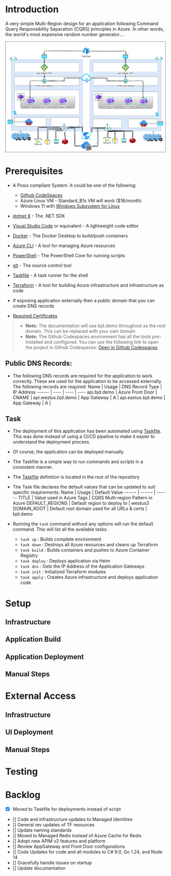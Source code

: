 # Introduction
A very simple Multi-Region design for an application following Command Query Responsibility Separation (CQRS) principles in Azure.
In other words, the world's most expensive random number generator....

![Architecture](./.assets/architecture.png)

# Prerequisites
* A Posix compliant System. It could be one of the following:
    * [Github CodeSpaces](https://github.com/features/codespaces)
    * Azure Linux VM - Standard_B1s VM will work ($18/month)
    * Windows 11 with [Windows Subsystem for Linux](https://docs.microsoft.com/en-us/windows/wsl/install)
* [dotnet 8](https://dotnet.microsoft.com/download) - The .NET SDK
* [Visual Studio Code](https://code.visualstudio.com/) or equivalent - A lightweight code editor
* [Docker](https://www.docker.com/products/docker-desktop) - The Docker Desktop to build/push containers
* [Azure CLI](https://docs.microsoft.com/en-us/cli/azure/install-azure-cli) - A tool for managing Azure resources
* [PowerShell](https://docs.microsoft.com/en-us/powershell/scripting/install/installing-powershell) - The PowerShell Core for running scripts
* [git](https://git-scm.com/) - The source control tool
* [Taskfile](https://taskfile.dev/#/) - A task runner for the shell
* [Terraform](https://www.terraform.io/) - A tool for building Azure infrastructure and infrastructure as code
* If exposing application externally then a public domain that you can create DNS records

* [Required Certificates](./docs/letsencrypt.md)

> * **Note:** The documentation will use bjd.demo throughout as the root domain.  This can be replaced with your own domain
> * **Note:** The Github Codespaces environment has all the tools pre-installed and configured.  You can use the following link to open the project in Github Codespaces: [Open in Github Codespaces](https://codespaces.new/briandenicola/azure-multi-region-proof-of-concept?quickstart=1)

## Public DNS Records: 
* The following DNS records are required for the application to work correctly.  These are used for the application to be accessed externally.  The following records are required: 
Name | Usage | DNS Record Type | IP Address
------ | ---- | ---- | ----
api.bjd.demo | Azure Front Door  |  CNAME | <Front Door URL>
api.westus.bjd.demo | App Gateway | A | <App Gateway IP Address in West US>
api.eastus.bjd.demo | App Gateway | A | <App Gateway IP Address in East US>

## Task
* The deployment of this application has been automated using [Taskfile](https://taskfile.dev/#/).  This was done instead of using a CI/CD pipeline to make it easier to understand the deployment process.  
* Of course, the application can be deployed manually
* The Taskfile is a simple way to run commands and scripts in a consistent manner.  
* The [Taskfile](../Taskfile.yaml) definition is located in the root of the repository
* The Task file declares the default values that can be updated to suit specific requirements: 
Name | Usage | Default Value
------ | ------ | ------
TITLE | Value used in Azure Tags | CQRS Multi-region Pattern in Azure
DEFAULT_REGIONS | Default region to deploy to | westus3
DOMAIN_ROOT | Default root domain used for all URLs & certs | bjd.demo

* Running the `task` command without any options will run the default command. This will list all the available tasks.
    * `task up`                 : Builds complete environment
    * `task down`               : Destroys all Azure resources and cleans up Terraform
    * `task build`              : Builds containers and pushes to Azure Container Registry
    * `task deploy`             : Deploys application via Helm
    * `task dns`                : Gets the IP Address of the Application Gateways
    * `task init`               : Initialized Terraform modules
    * `task apply`              : Creates Azure infrastructure and deploys application code

# Setup

## Infrastructure
## Application Build  
## Application Deployment 
## Manual Steps

# External Access
## Infrastructure
## UI Deployment 
## Manual Steps

# Testing

# Backlog
- [x] Moved to Taskfile for deployments instead of script
- [] Code and infrastructure updates to Managed Identities
- [] General rev updates of TF resources
- [] Update naming standards
- [] Moved to Managed Redis instead of Azure Cache for Redis
- [] Adopt new APIM v2 features and platform
- [] Review AppGateway and Front Door configurations
- [] Code Updates for code and all modules to C# 9.0, Go 1.24, and Node 14
- [] Gracefully handle issues on startup
- [] Update documentation 
